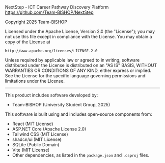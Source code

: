 NextStep - ICT Career Pathway Discovery Platform
https://github.com/Team-BISHOP/NextStep

Copyright 2025 Team-BISHOP

Licensed under the Apache License, Version 2.0 (the "License");
you may not use this file except in compliance with the License.
You may obtain a copy of the License at

    http://www.apache.org/licenses/LICENSE-2.0

Unless required by applicable law or agreed to in writing, software
distributed under the License is distributed on an "AS IS" BASIS,
WITHOUT WARRANTIES OR CONDITIONS OF ANY KIND, either express or implied.
See the License for the specific language governing permissions and
limitations under the License.

---

This product includes software developed by:

- Team-BISHOP (University Student Group, 2025)

This software is built using and includes open-source components from:

- React (MIT License)
- ASP.NET Core (Apache License 2.0)
- Tailwind CSS (MIT License)
- shadcn/ui (MIT License)
- SQLite (Public Domain)
- Vite (MIT License)
- Other dependencies, as listed in the `package.json` and `.csproj` files.
